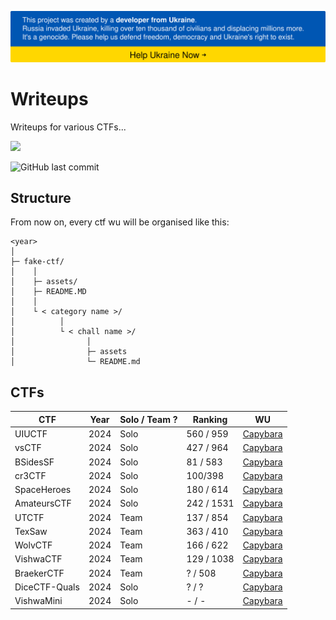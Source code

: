 
[![SWUbanner](https://raw.githubusercontent.com/vshymanskyy/StandWithUkraine/main/banner-direct-single.svg)](https://stand-with-ukraine.pp.ua/)
# Writeups

Writeups for various CTFs...

![](https://www.icegif.com/wp-content/uploads/2023/05/icegif-794.gif)

![GitHub last commit](https://img.shields.io/github/last-commit/looomenn/writeups)

## Structure

From now on, every ctf wu will be organised like this:

```shell
<year>
│
├─ fake-ctf/
│    │ 
│    ├─ assets/
│    ├─ README.MD
│    │ 
│    └ < category name >/
│          │
│          └ < chall name >/
│                │
│                ├─ assets
│                └─ README.md
```

## CTFs

CTF | Year | Solo / Team ? | Ranking | WU |
-- | -- | -- | -- | --
UIUCTF | 2024 | Solo | 560 / 959 | [Capybara](/2024/uiuctf/) |
vsCTF | 2024 | Solo | 427 / 964 | [Capybara](/2024/vsctf/) |
BSidesSF | 2024 | Solo | 81 / 583 | [Capybara](/2024/bsidesfctf/) |
cr3CTF | 2024 | Solo | 100/398 | [Capybara](2024/cr3ctf/) |
SpaceHeroes | 2024 | Solo |  180 / 614 |  [Capybara](2024/spaceheroes/) | 
AmateursCTF | 2024 | Solo | 242 / 1531 | [Capybara](2024/amateursctf/) | 
UTCTF  | 2024 | Team | 137 / 854 | [Capybara](2024/utctf/) |
TexSaw | 2024 | Team | 363 / 410 | [Capybara](2024/texsaw/) |
WolvCTF | 2024 | Team | 166 / 622 | [Capybara](2024/wolvctf/) |
VishwaCTF | 2024 | Team | 129 / 1038 | [Capybara](2024/vishwactf/) | 
BraekerCTF | 2024 | Team | ? / 508 |  [Capybara](2024/braeker-ctf/) | 
DiceCTF-Quals | 2024 | Solo | ? / ? |  [Capybara](2024/dicectf-quals/) | 
VishwaMini | 2024 | Solo | - / - | [Capybara](2024/vishwa-mini/) | 
